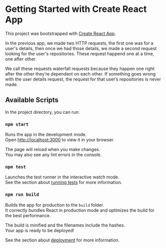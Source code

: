 # Getting Started with Create React App

This project was bootstrapped with [Create React App](https://github.com/facebook/create-react-app).

In the previous app, we made two HTTP requests, the first one was for a user's details, then once we had
those details, we made a second request looking for the user's repositories. These request happend one at
a time, one after other.

We call these requests waterfall requests because they happen one right after the other they’re dependent on
each other. If something goes wrong with the user details request, the request for that user’s repositories
is never made.

## Available Scripts

In the project directory, you can run:

### `npm start`

Runs the app in the development mode.\
Open [http://localhost:3000](http://localhost:3000) to view it in your browser.

The page will reload when you make changes.\
You may also see any lint errors in the console.

### `npm test`

Launches the test runner in the interactive watch mode.\
See the section about [running tests](https://facebook.github.io/create-react-app/docs/running-tests) for more information.

### `npm run build`

Builds the app for production to the `build` folder.\
It correctly bundles React in production mode and optimizes the build for the best performance.

The build is minified and the filenames include the hashes.\
Your app is ready to be deployed!

See the section about [deployment](https://facebook.github.io/create-react-app/docs/deployment) for more information.
